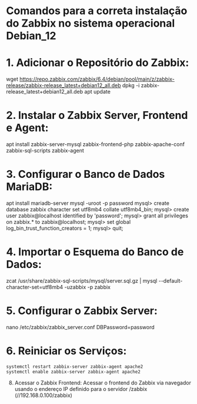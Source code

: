 # Comandos para a correta instalação do Zabbix no sistema operacional Debian_12

# 1.	Adicionar o Repositório do Zabbix:
wget https://repo.zabbix.com/zabbix/6.4/debian/pool/main/z/zabbix-release/zabbix-release_latest+debian12_all.deb
dpkg -i zabbix-release_latest+debian12_all.deb
apt update

# 2.	 Instalar o Zabbix Server, Frontend e Agent:
apt install zabbix-server-mysql zabbix-frontend-php zabbix-apache-conf zabbix-sql-scripts zabbix-agent

# 3. Configurar o Banco de Dados MariaDB:
apt install mariadb-server
mysql -uroot -p
password
mysql> create database zabbix character set utf8mb4 collate utf8mb4_bin;
mysql> create user zabbix@localhost identified by 'password';
mysql> grant all privileges on zabbix.* to zabbix@localhost;
mysql> set global log_bin_trust_function_creators = 1;
mysql> quit;

# 4.	 Importar o Esquema do Banco de Dados:
zcat /usr/share/zabbix-sql-scripts/mysql/server.sql.gz | mysql --default-character-set=utf8mb4 -uzabbix -p zabbix

# 5.	Configurar o Zabbix Server:
nano /etc/zabbix/zabbix_server.conf
DBPassword=password
# 6.	Reiniciar os Serviços:
   	systemctl restart zabbix-server zabbix-agent apache2
   	systemctl enable zabbix-server zabbix-agent apache2
8.	Acessar o Zabbix Frontend:
   	Acessar o frontend do Zabbix via navegador usando o endereço IP definido para o servidor /zabbix (//192.168.0.100/zabbix)
